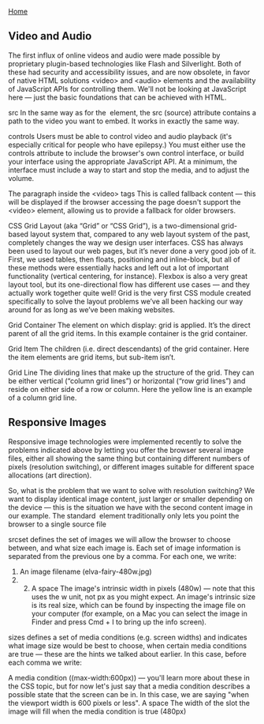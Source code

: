 [Home](../README.md)

## Video and Audio

The first influx of online videos and audio were made possible by proprietary plugin-based technologies like Flash and Silverlight. Both of these had security and accessibility issues, and are now obsolete, in favor of native HTML solutions \<video> and \<audio> elements and the availability of JavaScript APIs for controlling them. We'll not be looking at JavaScript here — just the basic foundations that can be achieved with HTML.

src
In the same way as for the <img> element, the src (source) attribute contains a path to the video you want to embed. It works in exactly the same way.

controls
Users must be able to control video and audio playback (it's especially critical for people who have epilepsy.) You must either use the controls attribute to include the browser's own control interface, or build your interface using the appropriate JavaScript API. At a minimum, the interface must include a way to start and stop the media, and to adjust the volume.

The paragraph inside the \<video> tags
This is called fallback content — this will be displayed if the browser accessing the page doesn't support the \<video> element, allowing us to provide a fallback for older browsers.

CSS Grid Layout (aka “Grid” or “CSS Grid”), is a two-dimensional grid-based layout system that, compared to any web layout system of the past, completely changes the way we design user interfaces. CSS has always been used to layout our web pages, but it’s never done a very good job of it. First, we used tables, then floats, positioning and inline-block, but all of these methods were essentially hacks and left out a lot of important functionality (vertical centering, for instance). Flexbox is also a very great layout tool, but its one-directional flow has different use cases — and they actually work together quite well! Grid is the very first CSS module created specifically to solve the layout problems we’ve all been hacking our way around for as long as we’ve been making websites.

Grid Container
The element on which display: grid is applied. It’s the direct parent of all the grid items. In this example container is the grid container.

Grid Item
The children (i.e. direct descendants) of the grid container. Here the item elements are grid items, but sub-item isn’t.

Grid Line
The dividing lines that make up the structure of the grid. They can be either vertical (“column grid lines”) or horizontal (“row grid lines”) and reside on either side of a row or column. Here the yellow line is an example of a column grid line.

## Responsive Images

Responsive image technologies were implemented recently to solve the problems indicated above by letting you offer the browser several image files, either all showing the same thing but containing different numbers of pixels (resolution switching), or different images suitable for different space allocations (art direction).

So, what is the problem that we want to solve with resolution switching? We want to display identical image content, just larger or smaller depending on the device — this is the situation we have with the second content image in our example. The standard <img> element traditionally only lets you point the browser to a single source file

srcset defines the set of images we will allow the browser to choose between, and what size each image is. Each set of image information is separated from the previous one by a comma. For each one, we write:

1. An image filename (elva-fairy-480w.jpg)
3. 2. A space
The image's intrinsic width in pixels (480w) — note that this uses the w unit, not px as you might expect. An image's intrinsic size is its real size, which can be found by inspecting the image file on your computer (for example, on a Mac you can select the image in Finder and press Cmd + I to bring up the info screen).

sizes defines a set of media conditions (e.g. screen widths) and indicates what image size would be best to choose, when certain media conditions are true — these are the hints we talked about earlier. In this case, before each comma we write:

A media condition ((max-width:600px)) — you'll learn more about these in the CSS topic, but for now let's just say that a media condition describes a possible state that the screen can be in. In this case, we are saying "when the viewport width is 600 pixels or less".
A space
The width of the slot the image will fill when the media condition is true (480px)


